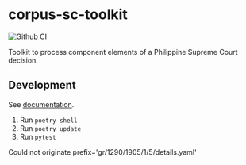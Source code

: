 # corpus-sc-toolkit

![Github CI](https://github.com/justmars/corpus-sc-toolkit/actions/workflows/main.yml/badge.svg)

Toolkit to process component elements of a Philippine Supreme Court decision.

## Development

See [documentation](https://justmars.github.io/corpus-sc-toolkit).

1. Run `poetry shell`
2. Run `poetry update`
3. Run `pytest`

Could not originate prefix='gr/1290/1905/1/5/details.yaml'
